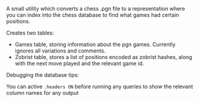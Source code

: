 A small utility which converts a chess .pgn file to a representation where you can index into the chess database to find what games had certain positions.

Creates two tables:
- Games table, storing information about the pgn games. Currently ignores all variations and comments.
- Zobrist table, stores a list of positions encoded as zobrist hashes, along with the next move played and the relevant game id.

Debugging the database tips:

You can active `.headers ON` before running any queries to show the relevant column names for any output